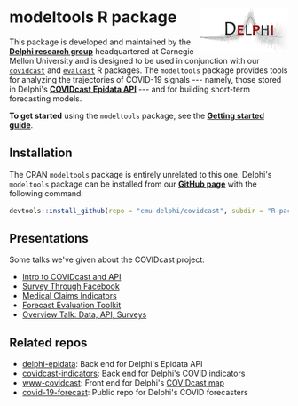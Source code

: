 # modeltools R package <img src="man/figures/delphi_logo.jpg" align="right" alt="" width="160" />

This package is developed and maintained by the 
[**Delphi research group**](https://delphi.cmu.edu/) headquartered at Carnegie
Mellon University and is designed to be used in conjunction with our
[`covidcast`](https://cmu-delphi.github.io/covidcast/covidcastR) and 
[`evalcast`](https://cmu-delphi.github.io/covidcast/evalcastR) 
R packages. The `modeltools` package provides tools for analyzing the
trajectories of COVID-19 signals --- namely, those stored in Delphi's
[**COVIDcast Epidata API**](https://cmu-delphi.github.io/delphi-epidata/api/covidcast_signals.html) ---
and for building short-term forecasting models.

**To get started** using the `modeltools` package, see the
[**Getting started guide**](../../docs/modeltoolsR/articles/modeltools.html).

## Installation

The CRAN `modeltools` package is entirely unrelated to this one. Delphi's 
`modeltools` package can be installed from our
[**GitHub page**](https://github.com/cmu-delphi/covidcast/tree/main/R-packages/modeltools)
with the following command:

``` r
devtools::install_github(repo = "cmu-delphi/covidcast", subdir = "R-packages/modeltools", ref = "modeltools")
```

## Presentations

Some talks we've given about the COVIDcast project: 

- [Intro to COVIDcast and API](https://cmu-delphi.github.io/covidcast/talks/intro-api/talk.html) 
- [Survey Through Facebook](https://cmu-delphi.github.io/covidcast/talks/fb-survey/talk.html)
- [Medical Claims Indicators](https://docs.google.com/presentation/d/1Pt2qMwIHyyuyGwwigZyndPGjcjILAS6RYxBcXKuuQ4U/edit?usp=sharing)
- [Forecast Evaluation Toolkit](https://cmu-delphi.github.io/covidcast/talks/evalcast/talk.html)
- [Overview Talk: Data, API, Surveys](https://cmu-delphi.github.io/covidcast/talks/copss-niss/talk.html)

## Related repos

- [delphi-epidata](https://github.com/cmu-delphi/delphi-epidata/): Back end for
  Delphi's Epidata API 
- [covidcast-indicators](https://github.com/cmu-delphi/covidcast-indicators/):
  Back end for Delphi's COVID indicators 
- [www-covidcast](https://github.com/cmu-delphi/www-covidcast/): Front end for
  Delphi's [COVIDcast map](https://covidcast.cmu.edu) 
- [covid-19-forecast](https://github.com/cmu-delphi/covid-19-forecast/): Public
  repo for Delphi's COVID forecasters 
